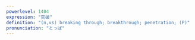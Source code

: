 ```yaml
---
powerlevel: 1404
expression: "突破"
definition: "(n,vs) breaking through; breakthrough; penetration; (P)"
pronunciation: "とっぱ"
---
```

